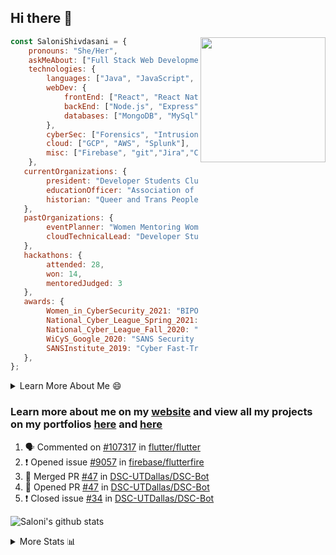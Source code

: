 ## Hi there 👋

<img align='right' src="https://storage.googleapis.com/saloni-shivdasani-resume/Saloni.png" width="200">

```javascript
const SaloniShivdasani = {
    pronouns: "She/Her",
    askMeAbout: ["Full Stack Web Development", "Cloud Computing", "Cyber Security"],
    technologies: {
        languages: ["Java", "JavaScript", "SQL", "Python", "C++", "BASH", "R"],
        webDev: {
            frontEnd: ["React", "React Native", "Electron"],
            backEnd: ["Node.js", "Express", "Flask"],
            databases: ["MongoDB", "MySql"],
        },
        cyberSec: ["Forensics", "Intrusion Detection", "Security Operations", "Network and Application Penetration Testing"],
        cloud: ["GCP", "AWS", "Splunk"],
        misc: ["Firebase", "git","Jira","Confluence"]
    },
   currentOrganizations: {
        president: "Developer Students Club, UTD",
        educationOfficer: "Association of Computer Machinery, UTD",
        historian: "Queer and Trans People of Color, UTD",
   },
   pastOrganizations: {
        eventPlanner: "Women Mentoring Women in Engineering, UTD",
        cloudTechnicalLead: "Developer Students Club, UTD",
   },
   hackathons: {
        attended: 28,
        won: 14,
        mentoredJudged: 3
   },
   awards: {
        Women_in_CyberSecurity_2021: "BIPOC Fellowship Award",
        National_Cyber_League_Spring_2021: "Gold Bracket Competitor - Top 15% nationally",
        National_Cyber_League_Fall_2020: "Gold Bracket Competitor - Top 15% nationally",
        WiCyS_Google_2020: "SANS Security Training Scholarship",
        SANSInstitute_2019: "Cyber Fast-Track Game Quarter-Finalist",
   },
};
```

<!--START_SECTION:table-->
<details>

<summary>Learn More About Me 😄 </summary>

I am a senior at The University of Texas at Dallas, and I am currently majoring in Software Engineering with a concentration in Information Assurance. I am interested and have experience in full stack development, cloud computing, and cybersecurity. I hope to find opportunities where I can gain exposure to algorithm and project design. My ultimate aim is to develop futuristic products for users because I am inspired by the impact of computing on society.

I have experience in full stack web development through my participation and awards in hackathons where I have learnt and used React, Node.js, Express, MongoDB, Flask, NLTK, and React Native along with GIT, GCP, and Firebase. Last semester, I was also responsible for backend development for a project at a local NGO where I created a REST API using Node.js, Express, MongoDB and SQL and hosted it on servers using GCP. 

From my coursework and local competitions, I have skills in algorithms and data structures in Java, database management using SQL and machine learning using Python and R. I have also been a quarter-finalist in a national cybersecurity completion hosted by the SANS institute.

I am also actively involved in campus organization where I am the cloud technical lead for Developer Student Club, Mentor and Education Officer for Association of Computing Machinery, event planner for Women Mentoring Women in Engineering and IT Committee member for IEEE.

</details>

<!--END_SECTION:table-->

### Learn more about me on my [website](https://www.saloni-shivdasani.codes) and view all my projects on my portfolios [here](https://www.saloni-shivdasani.codes/projects) and  [here](http://devpost.com/SaloniS)

<!--START_SECTION:activity-->
1. 🗣 Commented on [#107317](https://github.com/flutter/flutter/issues/107317) in [flutter/flutter](https://github.com/flutter/flutter)
2. ❗️ Opened issue [#9057](https://github.com/firebase/flutterfire/issues/9057) in [firebase/flutterfire](https://github.com/firebase/flutterfire)
3. 🎉 Merged PR [#47](https://github.com/DSC-UTDallas/DSC-Bot/pull/47) in [DSC-UTDallas/DSC-Bot](https://github.com/DSC-UTDallas/DSC-Bot)
4. 💪 Opened PR [#47](https://github.com/DSC-UTDallas/DSC-Bot/pull/47) in [DSC-UTDallas/DSC-Bot](https://github.com/DSC-UTDallas/DSC-Bot)
5. ❗️ Closed issue [#34](https://github.com/DSC-UTDallas/DSC-Bot/issues/34) in [DSC-UTDallas/DSC-Bot](https://github.com/DSC-UTDallas/DSC-Bot)
<!--END_SECTION:activity-->

![Saloni's github stats](https://github-readme-stats.vercel.app/api?username=SaloniSS)

<!--START_SECTION:table-->
<details>

<summary>More Stats 📊 </summary>

<!--START_SECTION:waka-->
![Code Time](http://img.shields.io/badge/Code%20Time-1%2C284%20hrs%2025%20mins-blue)

![Lines of code](https://img.shields.io/badge/From%20Hello%20World%20I%27ve%20Written--6.0%20million%20lines%20of%20code-blue)

**🐱 My GitHub Data** 

> 📦 590.0 kB Used in GitHub's Storage 
 > 
> 🏆 23 Contributions in the Year 2023
 > 
> 💼 Opted to Hire
 > 
> 📜 29 Public Repositories 
 > 
> 🔑 26 Private Repositories 
 > 
**I'm a Night 🦉** 

```text
🌞 Morning                74 commits          ████░░░░░░░░░░░░░░░░░░░░░   16.09 % 
🌆 Daytime                147 commits         ████████░░░░░░░░░░░░░░░░░   31.96 % 
🌃 Evening                152 commits         ████████░░░░░░░░░░░░░░░░░   33.04 % 
🌙 Night                  87 commits          █████░░░░░░░░░░░░░░░░░░░░   18.91 % 
```
📅 **I'm Most Productive on Monday** 

```text
Monday                   96 commits          █████░░░░░░░░░░░░░░░░░░░░   20.87 % 
Tuesday                  71 commits          ████░░░░░░░░░░░░░░░░░░░░░   15.43 % 
Wednesday                38 commits          ██░░░░░░░░░░░░░░░░░░░░░░░   08.26 % 
Thursday                 49 commits          ███░░░░░░░░░░░░░░░░░░░░░░   10.65 % 
Friday                   71 commits          ████░░░░░░░░░░░░░░░░░░░░░   15.43 % 
Saturday                 56 commits          ███░░░░░░░░░░░░░░░░░░░░░░   12.17 % 
Sunday                   79 commits          ████░░░░░░░░░░░░░░░░░░░░░   17.17 % 
```


📊 **This Week I Spent My Time On** 

```text
🕑︎ Time Zone: America/Chicago

💬 Programming Languages: 
Other                    1 hr                ████████████░░░░░░░░░░░░░   46.79 % 
JavaScript               58 mins             ███████████░░░░░░░░░░░░░░   45.36 % 
Bash                     9 mins              ██░░░░░░░░░░░░░░░░░░░░░░░   07.50 % 
JSON                     0 secs              ░░░░░░░░░░░░░░░░░░░░░░░░░   00.36 % 
```

**I Mostly Code in JavaScript** 

```text
JavaScript               28 repos            ███████████░░░░░░░░░░░░░░   45.90 % 
Java                     11 repos            █████░░░░░░░░░░░░░░░░░░░░   18.03 % 
Python                   8 repos             ███░░░░░░░░░░░░░░░░░░░░░░   13.11 % 
Coq                      1 repo              ░░░░░░░░░░░░░░░░░░░░░░░░░   01.64 % 
C#                       1 repo              ░░░░░░░░░░░░░░░░░░░░░░░░░   01.64 % 
```




 Last Updated on 23/02/2023 20:58:24 UTC
<!--END_SECTION:waka-->

<!--END_SECTION:table-->

<!--
**SaloniSS/SaloniSS** is a ✨ _special_ ✨ repository because its `README.md` (this file) appears on your GitHub profile.

Here are some ideas to get you started:

- 🔭 I’m currently working on ...
- 🌱 I’m currently learning ...
- 👯 I’m looking to collaborate on ...
- 🤔 I’m looking for help with ...
- 💬 Ask me about ...
- 📫 How to reach me: ...
- 😄 Pronouns: ...
- ⚡ Fun fact: ...
-->

